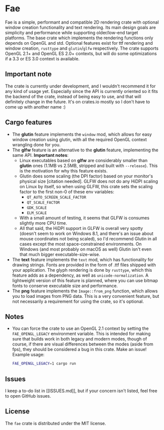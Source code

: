 # Fae
Fae is a simple, performant and compatible 2D rendering crate with
optional window creation functionality and text rendering. Its main
design goals are simplicity and performance while supporting
older/low-end target platforms. The base crate which implements the
rendering functions only depends on OpenGL and std. Optional features
exist for ttf rendering and window creation, `rusttype` and
`glutin`/`glfw` respectively. The crate supports OpenGL 2.1+ and
OpenGL ES 2.0+ contexts, but will do some optimizations if a 3.3 or ES
3.0 context is available.

## Important note
The crate is currently under development, and I wouldn't recommend it
for any kind of usage yet. Especially since the API is currently
oriented so it fits the backend of the crate, instead of being easy to
use, and that will definitely change in the future. It's on crates.io
mostly so I don't have to come up with another name :)

## Cargo features
- The **glutin** feature implements the `window` mod, which allows for
  easy window creation using glutin, with all the required OpenGL
  context wrangling done for you.
- The **glfw** feature is an alternative to the **glutin** feature,
  implementing the same API. **Important notes**:
  - Linux executables based on **glfw** are considerably smaller than
    **glutin** ones (1.1MB vs 2.5MB, stripped and built with
    `--release`). This is the motivation for why this feature exists.
  - Glutin does some scaling (the DPI factor) based on your monitor's
    physical size [citation needed]. GLFW does not do any HiDPI
    scaling on Linux by itself, so when using GLFW, this crate sets
    the scaling factor to the first non-0 of these env variables:
    - `QT_AUTO_SCREEN_SCALE_FACTOR`
    - `QT_SCALE_FACTOR`
    - `GDK_SCALE`
    - `ELM_SCALE`
  - With a small amount of testing, it seems that GLFW is consumes
    slightly more CPU time.
  - All that said, the HiDPI support in GLFW is overall very spotty
    (doesn't seem to work on Windows 8.1, and there's an issue about
    mouse coordinates not being scaled), so I'd recommend Glutin in
    all cases except the most space-constrained environments. On
    Windows (and most probably on macOS as well) Glutin isn't even
    that much bigger executable-size-wise.
- The **text** feature implements the `text` mod, which has
  functionality for drawing strings. Fonts are provided in the form of
  .ttf files shipped with your application. The glyph rendering is
  done by `rusttype`, which this feature adds as a dependency, as well
  as `unicode-normalization`. A lightweight version of this feature is
  planned, where you can use bitmap fonts to conserve executable size
  and performance.
- The **png** feature implements the `Image::from_png` function, which
  allows you to load images from PNG data. This is a very convenient
  feature, but not necessarily a requirement for using the crate, so
  it's optional.

## Notes
- You can force the crate to use an OpenGL 2.1 context by setting the
  `FAE_OPENGL_LEGACY` environment variable. This is intended for
  making sure that builds work in both legacy and modern modes, though
  of course, if there are visual differences between the modes (aside
  from fps), they should be considered a bug in this crate. Make an
  issue! Example usage:
  ```sh
  FAE_OPENGL_LEGACY=1 cargo run
  ```

## Issues
I keep a to-do list in [[ISSUES.md]], but if your concern isn't
listed, feel free to open GitHub issues.

## License
The `fae` crate is distributed under the MIT license.
